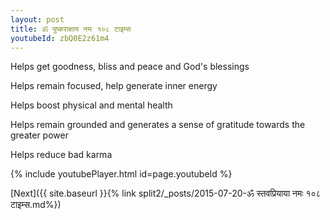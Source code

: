 ```yaml
---
layout: post
title: ॐ पुष्कराक्षाय नमः १०८ टाइम्स
youtubeId: zbQ0E2z61m4
---
```

 
 
Helps get goodness, bliss and peace and God's blessings
 
Helps remain focused, help generate inner energy 
 
Helps boost physical and mental health 
 
Helps remain grounded and generates a sense of gratitude towards the greater power 
 
Helps reduce bad karma
 
 
 
 


{% include youtubePlayer.html id=page.youtubeId %}
 
[Next]({{ site.baseurl }}{% link  split2/_posts/2015-07-20-ॐ स्तवप्रियाया नमः १०८ टाइम्स.md%})
 
